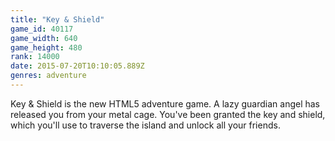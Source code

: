 ```yaml
---
title: "Key & Shield"
game_id: 40117
game_width: 640
game_height: 480
rank: 14000
date: 2015-07-20T10:10:05.889Z
genres: adventure
---
```

Key & Shield is the new HTML5 adventure game. A lazy guardian angel has released you from your metal cage. You've been granted the key and shield, which you'll use to traverse the island and unlock all your friends.